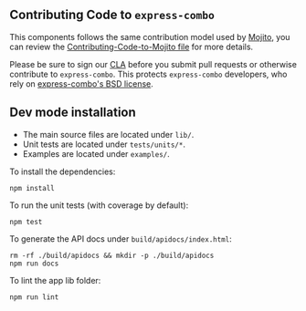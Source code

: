 Contributing Code to `express-combo`
----------------------------------

This components follows the same contribution model used by [Mojito][], you can
review the [Contributing-Code-to-Mojito file][] for more details.

Please be sure to sign our [CLA][] before you submit pull requests or otherwise contribute to `express-combo`. This protects `express-combo` developers, who rely on [express-combo's BSD license][].

[express-combo's BSD license]: https://github.com/yahoo/express-combo/blob/master/LICENSE.md
[CLA]: http://developer.yahoo.com/cocktails/mojito/cla/
[Mojito]: https://github.com/yahoo/mojito
[Contributing-Code-to-Mojito file]: https://github.com/yahoo/mojito/wiki/Contributing-Code-to-Mojito

Dev mode installation
---------------------

- The main source files are located under `lib/`.
- Unit tests are located under `tests/units/*`.
- Examples are located under `examples/`.

To install the dependencies:

    npm install

To run the unit tests (with coverage by default):

    npm test

To generate the API docs under `build/apidocs/index.html`:

    rm -rf ./build/apidocs && mkdir -p ./build/apidocs
    npm run docs

To lint the app lib folder:

    npm run lint

